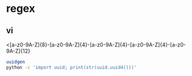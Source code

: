 # regex
## vi
\<[a-z0-9A-Z]\{8\}-[a-z0-9A-Z]\{4\}-[a-z0-9A-Z]\{4\}-[a-z0-9A-Z]\{4\}-[a-z0-9A-Z]\{12\}


```bash
uuidgen
python -c 'import uuid; print(str(uuid.uuid4()))'
```
